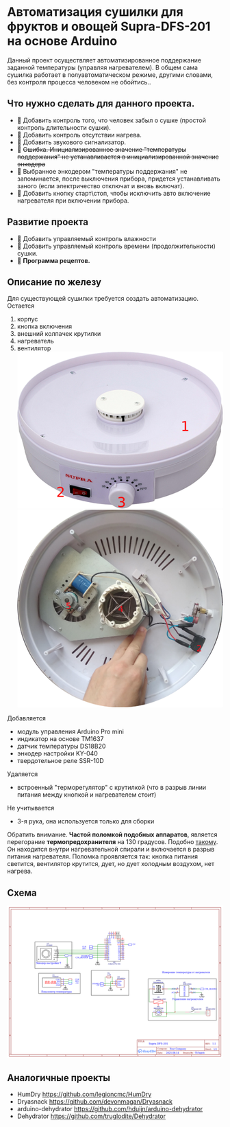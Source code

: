 Автоматизация сушилки для фруктов и овощей Supra-DFS-201 на основе Arduino
==========================================================================

Данный проект осуществляет автоматизированное поддержание заданной температуры (управляя нагревателем). В общем сама сушилка работает в полуавтоматическом режиме, другими словами, без контроля процесса человеком не обойтись..



Что нужно сделать для данного проекта.
--------------------------------------
- :black_square_button: Добавить контроль того, что человек забыл о сушке (простой контроль длительности сушки).
- :black_square_button: Добавить контроль отсутствии нагрева.
- :black_square_button: Добавить звукового сигнализатор.
- :black_square_button: ~~Ошибка. Инициализированное значение "температуры поддержания" не устанавливается в инициализированной значение энкодера~~
- :black_square_button: Выбранное энкодером "температуры поддержания" не запоминается, после выключения прибора, придется устанавливать заного (если электричество отключат и вновь включат).
- :black_square_button: Добавить кнопку старт\стоп, чтобы исключить авто включение нагревателя при включении прибора.

Развитие проекта
----------------
- :black_square_button: Добавить управляемый контроль влажности
- :black_square_button: Добавить управляемый контроль времени (продолжительности) сушки.
- :black_square_button: **Программа рецептов.**




Описание по железу
------------------

Для существующей сушилки требуется создать автоматизацию. 
Остается 
 1. корпус
 1. кнопка включения
 1. внешний колпачек крутилки
 1. нагреватель
 1. вентилятор
 ![Вид1](https://raw.githubusercontent.com/Octagon80/fruitsDehydration/main/hardware-overview-1.png)
 ![Вид2](https://raw.githubusercontent.com/Octagon80/fruitsDehydration/main/hardware-overview-2.png)
 
 Добавляется
  - модуль управления Arduino Pro mini
  - индикатор на основе TM1637
  - датчик температуры DS18B20
  - энкодер настройки KY-040
  - твердотельное реле SSR-10D
  
  Удаляется
  - встроенный "терморегулятор" с крутилкой (что в разрыв линии питания между кнопкой и нагревателем стоит)

  Не учитывается
  - 3-я рука, она используется только для сборки

Обратить внимание. **Частой поломкой подобных аппаратов**, является перегорание **термопредохранителя** на 130 градусов. Подобно [такому](https://procontact74.ru/ustanovochnye-izdeliya/24-ustrojstva-zashity/242-termopredohraniteli/ry-01-10a-130-250v-metall-24236/). Он находится внутри нагревательной спирали и включается в разрыв питания нагревателя. Поломка проявляется так: кнопка питания светится, вентилятор крутится, дует, но дует холодным воздухом, нет нагрева.


  Схема
  -----
  
![Схема](https://raw.githubusercontent.com/Octagon80/fruitsDehydration/main/Schematic1.png  "Схема")


Аналогичные проекты
-------------------
- HumDry https://github.com/legioncmc/HumDry
- Dryasnack https://github.com/devonmagan/Dryasnack
- arduino-dehydrator https://github.com/hduijn/arduino-dehydrator
- Dehydrator https://github.com/truglodite/Dehydrator

